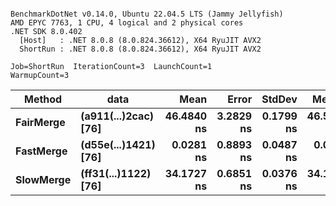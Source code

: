 ```

BenchmarkDotNet v0.14.0, Ubuntu 22.04.5 LTS (Jammy Jellyfish)
AMD EPYC 7763, 1 CPU, 4 logical and 2 physical cores
.NET SDK 8.0.402
  [Host]   : .NET 8.0.8 (8.0.824.36612), X64 RyuJIT AVX2
  ShortRun : .NET 8.0.8 (8.0.824.36612), X64 RyuJIT AVX2

Job=ShortRun  IterationCount=3  LaunchCount=1  
WarmupCount=3  

```
| Method    | data                 | Mean       | Error     | StdDev    | Median     | Min        | Max        | Gen0   | Allocated |
|---------- |--------------------- |-----------:|----------:|----------:|-----------:|-----------:|-----------:|-------:|----------:|
| **FairMerge** | **(a911(...)2cac) [76]** | **46.4840 ns** | **3.2829 ns** | **0.1799 ns** | **46.5508 ns** | **46.2803 ns** | **46.6211 ns** | **0.0017** |     **144 B** |
| **FastMerge** | **(d55e(...)1421) [76]** |  **0.0281 ns** | **0.8893 ns** | **0.0487 ns** |  **0.0000 ns** |  **0.0000 ns** |  **0.0844 ns** |      **-** |         **-** |
| **SlowMerge** | **(ff31(...)1122) [76]** | **34.1727 ns** | **0.6851 ns** | **0.0376 ns** | **34.1528 ns** | **34.1493 ns** | **34.2161 ns** | **0.0010** |      **80 B** |

